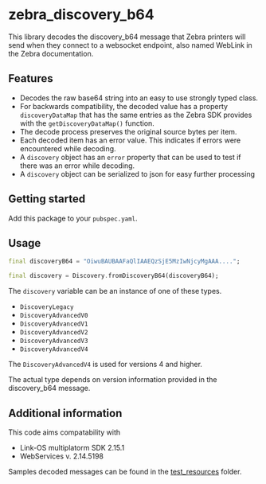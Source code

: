 # zebra_discovery_b64

This library decodes the discovery_b64 message that Zebra printers will send when they connect to a websocket endpoint, also named WebLink in the Zebra documentation.

## Features
- Decodes the raw base64 string into an easy to use strongly typed class.
- For backwards compatibility, the decoded value has a property `discoveryDataMap` that has the same entries as the Zebra SDK provides with the `getDiscoveryDataMap()` function.
- The decode process preserves the original source bytes per item.
- Each decoded item has an error value. This indicates if errors were encountered while decoding.
- A `discovery` object has an `error` property that can be used to test if there was an error while decoding.
- A `discovery` object can be serialized to json for easy further processing

## Getting started
Add this package to your `pubspec.yaml`.

## Usage
```Dart
final discoveryB64 = "OiwuBAUBAAFaQlIAAEQzSjE5MzIwNjcyMgAAA....";

final discovery = Discovery.fromDiscoveryB64(discoveryB64);
```
The `discovery` variable can be an instance of one of these types.
- `DiscoveryLegacy`
- `DiscoveryAdvancedV0`
- `DiscoveryAdvancedV1`
- `DiscoveryAdvancedV2`
- `DiscoveryAdvancedV3`
- `DiscoveryAdvancedV4`

The `DiscoveryAdvancedV4` is used for versions 4 and higher.

The actual type depends on version information provided in the discovery_b64 message.

## Additional information
This code aims compatability with
- Link-OS multiplatorm SDK 2.15.1
- WebServices v. 2.14.5198

Samples decoded messages can be found in the [test_resources](https://github.com/dalosy-projecten-bv/zebra_discovery_b64/tree/main/test/test_resources) folder.
